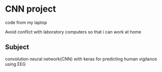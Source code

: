# CNN project

code from my laptop

Avoid conflict with laboratory computers so that i can work at home

## Subject 
convolution neural network(CNN) with keras for predicting human vigilance using EEG
